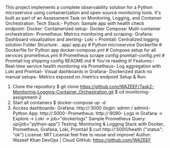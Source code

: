  This project implements a complete observability solution for a Python microservice
 using containerization and open-source monitoring tools. It's built as part of an
 Assessment Task on Monitoring, Logging, and Container Orchestration.
 Tech Stack:- Python: Sample app with health check endpoint- Docker: Containerized setup- Docker Compose: Multi-container orchestration- Prometheus: Metrics monitoring and scraping- Grafana: Dashboard visualization and alerting- Loki + Promtail: Centralized logging solution
 Folder Structure:
 .
 app/
    app.py                  # Python microservice
 Dockerfile                  # Dockerfile for Python app
 docker-compose.yml          # Compose setup for all services
 prometheus.yml              # Prometheus scrape config
 promtail-config.yml         # Promtail log shipping config
 README.md                   # You're reading it!
 Features:- Real-time service health monitoring via Prometheus- Log aggregation with Loki and Promtail- Visual dashboards in Grafana- Dockerized stack  no manual setups- Metrics exposed on /metrics endpoint
 Setup & Run:
 1. Clone the repository
 $ git clone https://github.com/WAZEEF/Task2-Monitoring-Logging-Container_Orchestration.git
 $ cd monitoring-assignment-2
 2. Start all containers
 $ docker-compose up -d
 3. Access dashboards- Grafana: http://<EC2-IP>:3000  (login: admin / admin)- Python App: http://<EC2-IP>:5000- Prometheus: http://<EC2-IP>:9090- Logs in Grafana -> Explore -> Loki -> job="dockerlogs"
 Sample Prometheus Query:
 up{job="python-app"}
 Testing:
Monitoring & Logging Stack with Docker, Prometheus, Grafana, Loki, Promtail
 $ curl http://<EC2-IP>:5000/health
 {"status": "ok"}
 License:
 MIT License  feel free to reuse and improve!
 Author:
 Wazeef Khan
 DevOps | Cloud 
 GitHub: https://github.com/WAZEEF
